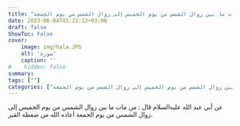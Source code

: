 ```yaml
---
title: "ثواب من مات ما بين زوال الشمس من يوم الخميس إلى زوال الشمس من يوم الجمعة"
date: 2023-06-04T01:21:13+03:00
draft: false
ShowToc: False
cover:
    image: img/hala.JPG
    alt: 'صورة'
    caption: ''
#    hidden: false
summary: 
tags: [""]
categories: ["ثواب من مات ما بين زوال الشمس من يوم الخميس إلى زوال الشمس من يوم الجمعة"]
---
```

عن أبي عبد الله عليه‌السلام قال : من مات ما بين زوال الشمس من يوم الخميس
إلى زوال الشمس من يوم الجمعة أعاذه الله من ضغطة القبر.


